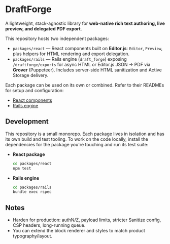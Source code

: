 # DraftForge

A lightweight, stack-agnostic library for **web-native rich text authoring, live preview, and delegated PDF export**.

This repository hosts two independent packages:

- `packages/react` — React components built on **Editor.js**: `Editor`, `Preview`, plus helpers for HTML rendering and export delegation.
- `packages/rails` — Rails engine (`draft_forge`) exposing `/draftforge/exports` for async HTML or Editor.js JSON → PDF via **Grover** (Puppeteer). Includes server-side HTML sanitization and Active Storage delivery.

Each package can be used on its own or combined. Refer to their READMEs for setup and configuration:

- [React components](packages/react/README.md)
- [Rails engine](packages/rails/README.md)

## Development

This repository is a small monorepo. Each package lives in isolation and has
its own build and test tooling. To work on the code locally, install the
dependencies for the package you're touching and run its test suite:

- **React package**

  ```bash
  cd packages/react
  npm test
  ```

- **Rails engine**

  ```bash
  cd packages/rails
  bundle exec rspec
  ```

## Notes

- Harden for production: authN/Z, payload limits, stricter Sanitize config, CSP headers, long-running queue.
- You can extend the block renderer and styles to match product typography/layout.
